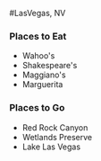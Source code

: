 #LasVegas, NV

### Places to Eat
- Wahoo's
- Shakespeare's
- Maggiano's
- Marguerita

### Places to Go
- Red Rock Canyon
- Wetlands Preserve
- Lake Las Vegas
